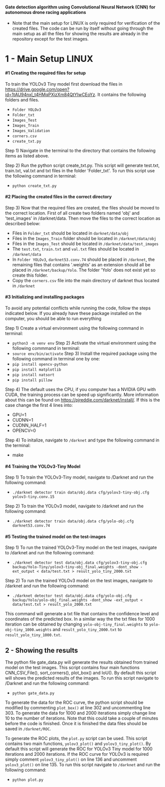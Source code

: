 #### Gate detection algorithm using Convolutional Neural Network (CNN) for autonomous drone racing applications
* Note that the main setup for LINUX is only required for verification of the created files. The code can be run by itself without going through the main setup as all the files for showing the results are already in the repository except for the test images.

# 1 - Main Setup LINUX

#### #1 Creating the required files for setup

To train the YOLOv3 Tiny model first download the files in https://drive.google.com/open?id=1tAU94nxl_t4HMqPXizXm84QtYIwCEoYz. It contains the following folders and files.
* `Folder YOLOv3`
* `Folder_txt` 
* `Images_Test`
* `Images_Train` 
* `Images_Validation` 
* `corners.csv`
* `create_txt.py`

Step 1) Navigate in the terminal to the directory that contains the following items as listed above. 

Step 2) Run the python script create_txt.py. This script will generate test.txt, train.txt, val.txt and txt files in the folder 'Folder_txt'. To run this script use the following command in terminal:
* `python create_txt.py`

#### #2 Placing the created files in the correct directory

Step 3) Now that the required files are created, the files should be moved to the correct location. First of all create two folders named 'obj' and 'test_images' in /darknet/data. Then move the files to the correct location as described below:

- Files in `Folder_txt` should be located in `darknet/data/obj`
- Files in the `Images_Train` folder should be located in `/darknet/data/obj`
- Files in the `Images_Test` should be located in `/darknet/data/test_images`
- The `test.txt`, `train.txt` and `val.txt` files should be located in `/darknet/data`
- In `Folder YOLOv3`, `darknet53.conv.74` should be placed in `/darknet`, the remaining files that contains '.weights' as an extension should all be placed in `/darknet/backup/Yolo`. The folder 'Yolo' does not exist yet so create this folder. 
- Copy the `corners.csv` file into the main directory of darknet thus located in `/darknet`

#### #3 Initializing and installing packages

To avoid any potential conflicts while running the code, follow the steps indicated below. If you already have these package installed on the computer, you should be able to run everything

Step 1) Create a virtual environment using the following command in terminal:
* `python3 -m venv env`
Step 2) Activate the virtual environment using the following commmand in terminal:
* `source env/bin/activate`
Step 3) Install the required package using the following command in terminal one by one:
* `pip install opencv-python`
* `pip install matplotlib`
* `pip install natsort`
* `pip install pillow`

Step 4) The default uses the CPU, if you computer has a NVIDIA GPU with CUDA, the training process can be speed up significantly. More information about this can be found on https://pjreddie.com/darknet/install/. If this is the case change the first 4 lines into:
* GPU=1
* CUDNN=1
* CUDNN_HALF=1
* OPENCV=0

Step 4) To initalize, navigate to `/darknet` and type the following command in the terminal:
* make

#### #4 Training the YOLOv3-Tiny Model
Step 1) To train the YOLOv3-Tiny model, navigate to /Darknet and run the following command:
* `./darknet detector train data/obj.data cfg/yolov3-tiny-obj.cfg yolov3-tiny.conv.15`

Step 2) To train the YOLOv3 model, navigate to /darknet and run the following command:
* `./darknet detector train data/obj.data cfg/yolo-obj.cfg darknet53.conv.74`

#### #5 Testing the trained model on the test-images
Step 1) To run the trained YOLOv3-Tiny model on the test images, navigate to /darknet and run the following command:
* `./darknet detector test data/obj.data cfg/yolov3-tiny-obj.cfg backup/Yolo-Tiny/yolov3-tiny-obj_final.weights -dont_show -ext_output < data/test.txt > result_yolo_tiny_2000.txt`

Step 2) To run the trained YOLOv3 model on the test images, navigate to /darknet and run the following command:
* `./darknet detector test data/obj.data cfg/yolo-obj.cfg backup/Yolo/yolo-obj_final.weights -dont_show -ext_output < data/test.txt > result_yolo_2000.txt`

This command will generate a txt file that contains the confidence level and coordinates of the predicted box. In a similar way the the txt files for 1000 iteration can be obtained by changing `yolo-obj-tiny_final.weights` to `yolo-obj-tiny_1000.weights`  and `result_yolo_tiny_2000.txt` to `result_yolo_tiny_1000.txt`.

## 2 - Showing the results
The python file gate_data.py will generate the results obtained from trained model on the test images. This script contains four main functions CNN_CSV_File(), sort_corners(), plot_box() and IoU(). By default this script will shows the predicted results of the images. To run this script navigate to /Darknet and run the following command:

* `python gate_data.py`

To generate the data for the ROC curve, the python script should be modified by commenting `plot_box()` at line 302 and uncommenting line 303. To generate the data for 1000 and 2000 iterations simply change line 10 to the number of iterations. Note that this could take a couple of minutes before the code is finished. Once it is finished the data files should be saved in `/darknet/ROC`. 

To generate the ROC plots, the `plot.py` script can be used. This script contains two main functions, `yolov3_plot()` and `yolov3_tiny_plot()`. By default this script will generate the ROC for YOLOv3 Tiny model for 1000 iterations and 2000 iterations. If the ROC curve for YOLOv3 is required simply comment `yolov3_tiny_plot()` on line 136 and uncomment `yolov3_plot()` on line 135. To run this script navigate to `/darknet` and run the following command:

* `python plot.py`






